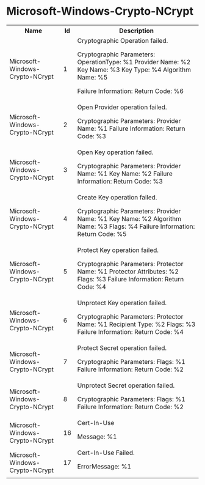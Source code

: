 # Microsoft-Windows-Crypto-NCrypt

<table>
<colgroup><col/><col/><col/></colgroup>
<tr><th>Name</th><th>Id</th><th>Description</th></tr>
<tr><td>Microsoft-Windows-Crypto-NCrypt</td><td>1</td><td>Cryptographic Operation failed.

 Cryptographic Parameters:
 	OperationType:	%1
 	Provider Name:	%2
 	Key Name:	%3
 	Key Type:	%4
 	Algorithm Name:	%5
 
Failure Information:
 	Return Code:	%6</td></tr>
<tr><td>Microsoft-Windows-Crypto-NCrypt</td><td>2</td><td>Open Provider operation failed.

 Cryptographic Parameters:
 	Provider Name:	%1
 Failure Information:
 	Return Code:	%3</td></tr>
<tr><td>Microsoft-Windows-Crypto-NCrypt</td><td>3</td><td>Open Key operation failed.

 Cryptographic Parameters:
 	Provider Name:	%1
 	Key Name:	%2
 Failure Information:
 	Return Code:	%3</td></tr>
<tr><td>Microsoft-Windows-Crypto-NCrypt</td><td>4</td><td>Create Key operation failed.

 Cryptographic Parameters:
 	Provider Name:	%1
 	Key Name:	%2
 	Algorithm Name:	%3
 	Flags:		%4
 Failure Information:
  	Return Code:	%5</td></tr>
<tr><td>Microsoft-Windows-Crypto-NCrypt</td><td>5</td><td>Protect Key operation failed.

 Cryptographic Parameters:
 	Protector Name:	%1
 	Protector Attributes:
			%2
 	Flags:		%3
 Failure Information:
 	Return Code:	%4</td></tr>
<tr><td>Microsoft-Windows-Crypto-NCrypt</td><td>6</td><td>Unprotect Key operation failed.

 Cryptographic Parameters:
 	Protector Name:	%1
 	Recipient Type:	%2
 	Flags:		%3
 Failure Information:
 	Return Code:	%4</td></tr>
<tr><td>Microsoft-Windows-Crypto-NCrypt</td><td>7</td><td>Protect Secret operation failed.

 Cryptographic Parameters:
 	Flags:		%1
 Failure Information:
 	Return Code:	%2</td></tr>
<tr><td>Microsoft-Windows-Crypto-NCrypt</td><td>8</td><td>Unprotect Secret operation failed.

 Cryptographic Parameters:
 	Flags:		%1
 Failure Information:
 	Return Code:	%2</td></tr>
<tr><td>Microsoft-Windows-Crypto-NCrypt</td><td>16</td><td>Cert-In-Use 

 Message:
 %1
</td></tr>
<tr><td>Microsoft-Windows-Crypto-NCrypt</td><td>17</td><td>Cert-In-Use Failed. 

 ErrorMessage:
 %1
</td></tr>
</table>
